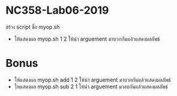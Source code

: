 # NC358-Lab06-2019
สร้าง script ชื่อ myop.sh 
- ให้แสดงผล myop.sh 1 2 ให้นำ arguement มาบวกกันแล้วแสดงผลลัพธ์ 
# Bonus
- ให้แสดงผล myop.sh add 1 2 ให้นำ arguement มาบวกกันแล้วแสดงผลลัพธ์ 
- ใหแสดงผล myop.sh sub 2 1 ให้นำ arguement มาลบกันแล้วแสดงผลลัพธ์
